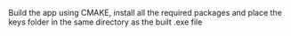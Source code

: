 Build the app using CMAKE, install all the required packages and place the keys folder in the same directory as the built .exe file

